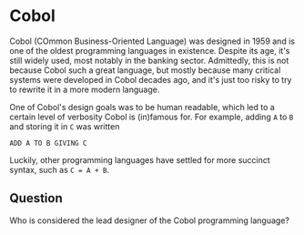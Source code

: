 # Cobol

Cobol (COmmon Business-Oriented Language) was designed in 1959 and is one of the oldest programming languages in existence.
Despite its age, it's still widely used, most notably in the banking sector.
Admittedly, this is not because Cobol such a great language, but mostly because many critical systems
were developed in Cobol decades ago, and it's just too risky to try to rewrite it in a more modern language.

One of Cobol's design goals was to be human readable, which led to a certain level of verbosity Cobol is (in)famous for.
For example, adding `A` to `B` and storing it in `C` was written

```cobol
ADD A TO B GIVING C
```

Luckily, other programming languages have settled for more succinct syntax, such as `C = A + B`.

## Question

Who is considered the lead designer of the Cobol programming language?
